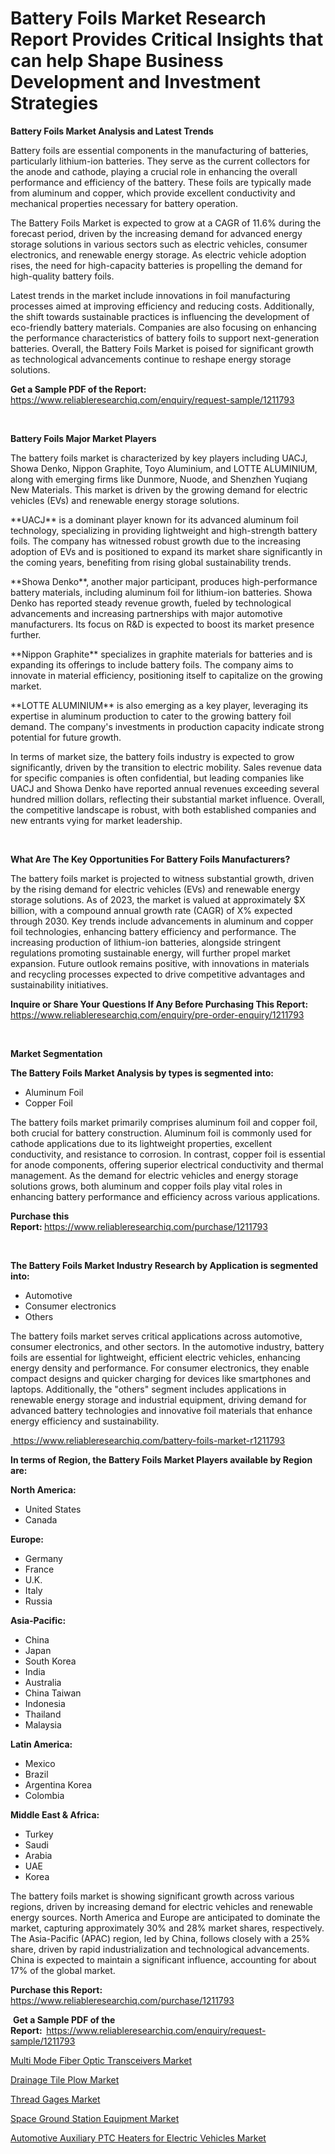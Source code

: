 <p><h1>Battery Foils Market Research Report Provides Critical Insights that can help Shape Business Development and Investment Strategies</h1></p><p><strong>Battery Foils Market Analysis and Latest Trends</strong></p>
<p><p>Battery foils are essential components in the manufacturing of batteries, particularly lithium-ion batteries. They serve as the current collectors for the anode and cathode, playing a crucial role in enhancing the overall performance and efficiency of the battery. These foils are typically made from aluminum and copper, which provide excellent conductivity and mechanical properties necessary for battery operation.</p><p>The Battery Foils Market is expected to grow at a CAGR of 11.6% during the forecast period, driven by the increasing demand for advanced energy storage solutions in various sectors such as electric vehicles, consumer electronics, and renewable energy storage. As electric vehicle adoption rises, the need for high-capacity batteries is propelling the demand for high-quality battery foils.</p><p>Latest trends in the market include innovations in foil manufacturing processes aimed at improving efficiency and reducing costs. Additionally, the shift towards sustainable practices is influencing the development of eco-friendly battery materials. Companies are also focusing on enhancing the performance characteristics of battery foils to support next-generation batteries. Overall, the Battery Foils Market is poised for significant growth as technological advancements continue to reshape energy storage solutions.</p></p>
<p><strong>Get a Sample PDF of the Report:&nbsp;</strong> <a href="https://www.reliableresearchiq.com/enquiry/request-sample/1211793?utm_campaign=1124&utm_medium=2&utm_source=Github&utm_content=ia&utm_term=05102024&utm_id=battery-foils">https://www.reliableresearchiq.com/enquiry/request-sample/1211793</a></p>
<p>&nbsp;</p>
<p><strong>Battery Foils Major Market Players</strong></p>
<p><p>The battery foils market is characterized by key players including UACJ, Showa Denko, Nippon Graphite, Toyo Aluminium, and LOTTE ALUMINIUM, along with emerging firms like Dunmore, Nuode, and Shenzhen Yuqiang New Materials. This market is driven by the growing demand for electric vehicles (EVs) and renewable energy storage solutions.</p><p>**UACJ** is a dominant player known for its advanced aluminum foil technology, specializing in providing lightweight and high-strength battery foils. The company has witnessed robust growth due to the increasing adoption of EVs and is positioned to expand its market share significantly in the coming years, benefiting from rising global sustainability trends.</p><p>**Showa Denko**, another major participant, produces high-performance battery materials, including aluminum foil for lithium-ion batteries. Showa Denko has reported steady revenue growth, fueled by technological advancements and increasing partnerships with major automotive manufacturers. Its focus on R&D is expected to boost its market presence further.</p><p>**Nippon Graphite** specializes in graphite materials for batteries and is expanding its offerings to include battery foils. The company aims to innovate in material efficiency, positioning itself to capitalize on the growing market.</p><p>**LOTTE ALUMINIUM** is also emerging as a key player, leveraging its expertise in aluminum production to cater to the growing battery foil demand. The company's investments in production capacity indicate strong potential for future growth.</p><p>In terms of market size, the battery foils industry is expected to grow significantly, driven by the transition to electric mobility. Sales revenue data for specific companies is often confidential, but leading companies like UACJ and Showa Denko have reported annual revenues exceeding several hundred million dollars, reflecting their substantial market influence. Overall, the competitive landscape is robust, with both established companies and new entrants vying for market leadership.</p></p>
<p>&nbsp;</p>
<p><strong>What Are The Key Opportunities For Battery Foils Manufacturers?</strong></p>
<p><p>The battery foils market is projected to witness substantial growth, driven by the rising demand for electric vehicles (EVs) and renewable energy storage solutions. As of 2023, the market is valued at approximately $X billion, with a compound annual growth rate (CAGR) of X% expected through 2030. Key trends include advancements in aluminum and copper foil technologies, enhancing battery efficiency and performance. The increasing production of lithium-ion batteries, alongside stringent regulations promoting sustainable energy, will further propel market expansion. Future outlook remains positive, with innovations in materials and recycling processes expected to drive competitive advantages and sustainability initiatives.</p></p>
<p><strong>Inquire or Share Your Questions If Any Before Purchasing This Report:</strong> <a href="https://www.reliableresearchiq.com/enquiry/pre-order-enquiry/1211793?utm_campaign=1124&utm_medium=2&utm_source=Github&utm_content=ia&utm_term=05102024&utm_id=battery-foils">https://www.reliableresearchiq.com/enquiry/pre-order-enquiry/1211793</a></p>
<p>&nbsp;</p>
<p><strong>Market Segmentation</strong></p>
<p><strong>The Battery Foils Market Analysis by types is segmented into:</strong></p>
<p><ul><li>Aluminum Foil</li><li>Copper Foil</li></ul></p>
<p><p>The battery foils market primarily comprises aluminum foil and copper foil, both crucial for battery construction. Aluminum foil is commonly used for cathode applications due to its lightweight properties, excellent conductivity, and resistance to corrosion. In contrast, copper foil is essential for anode components, offering superior electrical conductivity and thermal management. As the demand for electric vehicles and energy storage solutions grows, both aluminum and copper foils play vital roles in enhancing battery performance and efficiency across various applications.</p></p>
<p><strong>Purchase this Report:&nbsp;</strong><a href="https://www.reliableresearchiq.com/purchase/1211793?utm_campaign=1124&utm_medium=2&utm_source=Github&utm_content=ia&utm_term=05102024&utm_id=battery-foils">https://www.reliableresearchiq.com/purchase/1211793</a></p>
<p>&nbsp;</p>
<p><strong>The Battery Foils Market Industry Research by Application is segmented into:</strong></p>
<p><ul><li>Automotive</li><li>Consumer electronics</li><li>Others</li></ul></p>
<p><p>The battery foils market serves critical applications across automotive, consumer electronics, and other sectors. In the automotive industry, battery foils are essential for lightweight, efficient electric vehicles, enhancing energy density and performance. For consumer electronics, they enable compact designs and quicker charging for devices like smartphones and laptops. Additionally, the "others" segment includes applications in renewable energy storage and industrial equipment, driving demand for advanced battery technologies and innovative foil materials that enhance energy efficiency and sustainability.</p></p>
<p><a href="https://www.reliableresearchiq.com/battery-foils-market-r1211793?utm_campaign=1124&utm_medium=2&utm_source=Github&utm_content=ia&utm_term=05102024&utm_id=battery-foils">&nbsp;https://www.reliableresearchiq.com/battery-foils-market-r1211793</a></p>
<p><strong>In terms of Region, the Battery Foils Market Players available by Region are:</strong></p>
<p>
    <p> <strong> North America: </strong>
        <ul>
            <li>United States</li>
            <li>Canada</li>
        </ul>
        </p> 
    <p> <strong> Europe: </strong>
        <ul>
            <li>Germany</li>
            <li>France</li>
            <li>U.K.</li>
            <li>Italy</li>
            <li>Russia</li>
        </ul>
        </p> 
    <p> <strong> Asia-Pacific: </strong>
        <ul>
            <li>China</li>
            <li>Japan</li>
            <li>South Korea</li>
            <li>India</li>
            <li>Australia</li>
            <li>China Taiwan</li>
            <li>Indonesia</li>
            <li>Thailand</li>
            <li>Malaysia</li>
        </ul>
        </p> 
    <p> <strong> Latin America: </strong>
        <ul>
            <li>Mexico</li>
            <li>Brazil</li>
            <li>Argentina Korea</li>
            <li>Colombia</li>
        </ul>
        </p> 
    <p> <strong> Middle East & Africa: </strong>
        <ul>
            <li>Turkey</li>
            <li>Saudi</li>
            <li>Arabia</li>
            <li>UAE</li>
            <li>Korea</li>
        </ul>
    </p>
    </p>
<p><p>The battery foils market is showing significant growth across various regions, driven by increasing demand for electric vehicles and renewable energy sources. North America and Europe are anticipated to dominate the market, capturing approximately 30% and 28% market shares, respectively. The Asia-Pacific (APAC) region, led by China, follows closely with a 25% share, driven by rapid industrialization and technological advancements. China is expected to maintain a significant influence, accounting for about 17% of the global market.</p></p>
<p><strong>Purchase this Report: </strong><a href="https://www.reliableresearchiq.com/purchase/1211793?utm_campaign=1124&utm_medium=2&utm_source=Github&utm_content=ia&utm_term=05102024&utm_id=battery-foils">https://www.reliableresearchiq.com/purchase/1211793</a></p>
<p>&nbsp;<strong>Get a Sample PDF of the Report:&nbsp;&nbsp;</strong><a href="https://www.reliableresearchiq.com/enquiry/request-sample/1211793?utm_campaign=1124&utm_medium=2&utm_source=Github&utm_content=ia&utm_term=05102024&utm_id=battery-foils">https://www.reliableresearchiq.com/enquiry/request-sample/1211793</a></p>
<p><strong></strong></p>
<p><p><a href="https://issuu.com/reportprime-2/docs/multi-mode-fiber-optic-transceivers_8ef89497bde6df?utm_campaign=1124&utm_medium=2&utm_source=Github&utm_content=ia&utm_term=05102024&utm_id=battery-foils">Multi Mode Fiber Optic Transceivers Market</a></p><p><a href="https://www.linkedin.com/pulse/drainage-tile-plow-market-size-share-growth-analysis-type-psi3e?utm_campaign=1124&utm_medium=2&utm_source=Github&utm_content=ia&utm_term=05102024&utm_id=battery-foils">Drainage Tile Plow Market</a></p><p><a href="https://www.linkedin.com/pulse/market-forecasting-change-global-thread-gages-dynamics-future-sfpre?utm_campaign=1124&utm_medium=2&utm_source=Github&utm_content=ia&utm_term=05102024&utm_id=battery-foils">Thread Gages Market</a></p><p><a href="https://issuu.com/reportprime-2/docs/space-ground-station-equipment-mark_75f7f34b9feafb?utm_campaign=1124&utm_medium=2&utm_source=Github&utm_content=ia&utm_term=05102024&utm_id=battery-foils">Space Ground Station Equipment Market</a></p><p><a href="https://github.com/wwwkeltoum/Market-Research-Report-List-5/blob/main/automotive-auxiliary-ptc-heaters-for-electric-vehicles-market.md?utm_campaign=1124&utm_medium=2&utm_source=Github&utm_content=ia&utm_term=05102024&utm_id=battery-foils">Automotive Auxiliary PTC Heaters for Electric Vehicles Market</a></p></p>